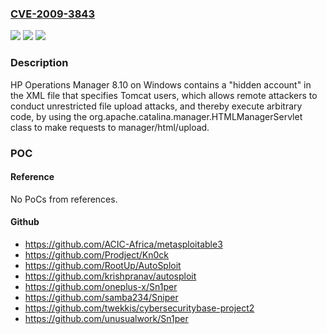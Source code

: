 ### [CVE-2009-3843](https://cve.mitre.org/cgi-bin/cvename.cgi?name=CVE-2009-3843)
![](https://img.shields.io/static/v1?label=Product&message=n%2Fa&color=blue)
![](https://img.shields.io/static/v1?label=Version&message=n%2Fa&color=blue)
![](https://img.shields.io/static/v1?label=Vulnerability&message=n%2Fa&color=brighgreen)

### Description

HP Operations Manager 8.10 on Windows contains a "hidden account" in the XML file that specifies Tomcat users, which allows remote attackers to conduct unrestricted file upload attacks, and thereby execute arbitrary code, by using the org.apache.catalina.manager.HTMLManagerServlet class to make requests to manager/html/upload.

### POC

#### Reference
No PoCs from references.

#### Github
- https://github.com/ACIC-Africa/metasploitable3
- https://github.com/Prodject/Kn0ck
- https://github.com/RootUp/AutoSploit
- https://github.com/krishpranav/autosploit
- https://github.com/oneplus-x/Sn1per
- https://github.com/samba234/Sniper
- https://github.com/twekkis/cybersecuritybase-project2
- https://github.com/unusualwork/Sn1per

